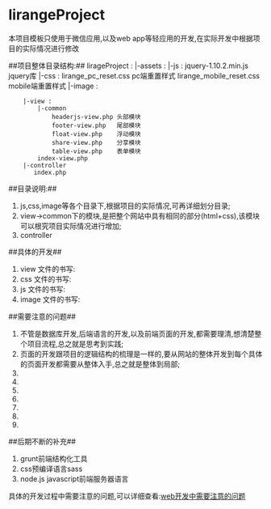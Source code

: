 lirangeProject
==============

本项目模板只使用于微信应用,以及web app等轻应用的开发,在实际开发中根据项目的实际情况进行修改

##项目整体目录结构:##
	lirageProject :
		|-assets :
			|-js :
				jquery-1.10.2.min.js jquery库
			|-css :
				lirange_pc_reset.css pc端重置样式
				lirange_mobile_reset.css  mobile端重置样式
			|-image :
				
		|-view :
			|-common
				headerjs-view.php 头部模块
				footer-view.php   尾部模块
				float-view.php    浮动模块
				share-view.php    分享模块
				table-view.php    表单模块
			index-view.php
		|-controller
		   index.php


##目录说明:##
1. js,css,image等各个目录下,根据项目的实际情况,可再详细划分目录;
2. view->common下的模块,是把整个网站中具有相同的部分(html+css),该模块可以根究项目实际情况进行增加;
3. controller

##具体的开发##
1. view  文件的书写:
2. css   文件的书写:
3. js    文件的书写:
4. image 文件的书写:

##需要注意的问题##
1. 不管是数据库开发,后端语言的开发,以及前端页面的开发,都需要理清,想清楚整个项目流程,总之就是思考到实践;
2. 页面的开发跟项目的逻辑结构的梳理是一样的,要从网站的整体开发到每个具体的页面开发都需要从整体入手,总之就是整体到局部;
3. 
4. 
5. 
6. 
7. 
8. 
10. 

##后期不断的补充##
1. grunt前端结构化工具
2. css预编译语言sass
3. node.js javascript前端服务器语言


具体的开发过程中需要注意的问题,可以详细查看:[web开发中需要注意的问题][1]

[1]: http://xmiaomiao.sinaapp.com/build/admin/write-post.php





